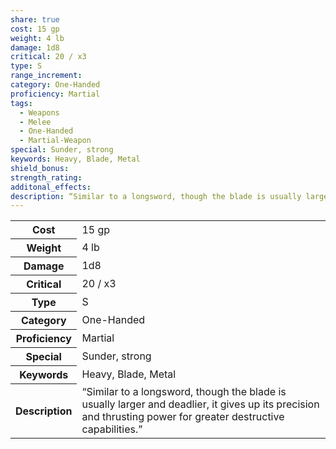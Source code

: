 ```yaml
---
share: true
cost: 15 gp
weight: 4 lb
damage: 1d8
critical: 20 / x3
type: S
range_increment: 
category: One-Handed
proficiency: Martial
tags:
  - Weapons
  - Melee
  - One-Handed
  - Martial-Weapon
special: Sunder, strong
keywords: Heavy, Blade, Metal
shield_bonus: 
strength_rating: 
additonal_effects: 
description: “Similar to a longsword, though the blade is usually larger and deadlier, it gives up its precision and thrusting power for greater destructive capabilities.”
---
```


<p><span style="overflow-x: auto;"><table><tbody><tr><th>Cost</th><td>15 gp</td></tr><tr><th>Weight</th><td>4 lb</td></tr><tr><th>Damage</th><td>1d8</td></tr><tr><th>Critical</th><td>20 / x3</td></tr><tr><th>Type</th><td>S</td></tr><tr><th>Category</th><td>One-Handed</td></tr><tr><th>Proficiency</th><td>Martial</td></tr><tr><th>Special</th><td>Sunder, strong</td></tr><tr><th>Keywords</th><td>Heavy, Blade, Metal</td></tr><tr><th>Description</th><td>“Similar to a longsword, though the blade is usually larger and deadlier, it gives up its precision and thrusting power for greater destructive capabilities.”</td></tr></tbody></table></span></p>